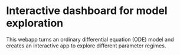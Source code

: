 # Interactive dashboard for model exploration
This webapp turns an ordinary differential equation (ODE) model and creates an interactive app to explore different parameter regimes.
